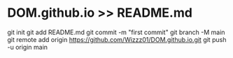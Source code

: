 # DOM.github.io >> README.md
git init
git add README.md
git commit -m "first commit"
git branch -M main
git remote add origin https://github.com/Wizzz01/DOM.github.io.git
git push -u origin main
